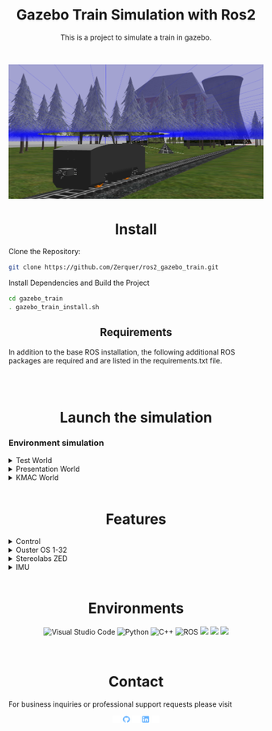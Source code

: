 
# <div align="center">Gazebo Train Simulation with Ros2</div>


<div align="center">
  <p>
  
   This is a project to simulate a train in gazebo. 

  </p>
</div>

<br />

![](images/main.png)


# <div align="center">Install</div>

Clone the Repository: 
```bash
git clone https://github.com/Zerquer/ros2_gazebo_train.git
```

Install Dependencies and Build the Project
```bash
cd gazebo_train
. gazebo_train_install.sh
```

## <div align="center">Requirements</div>

In addition to the base ROS installation, the following additional ROS packages are required and are listed in the requirements.txt file.


<br/>
<br/>

# <div align="center">Launch the simulation</div>

### Environment simulation

<details>
<summary>Test World</summary>
<br />

Simulates an empty world consisting only of tracks
```
ros2 launch gazebo_train_gazebo gazebo_train.launch.py
```
<br />
</details>
<details>
<summary>Presentation World</summary>
<br />

Simulates a city -> can be used for presentation
```
ros2 launch gazebo_train_gazebo city_train.launch.py
```
<br />
</details>
<details>
<summary>KMAC World</summary>
<br />

Simulates the KMAC's rail vehicle laboratory.
```
ros2 launch gazebo_train_gazebo kmac_train.launch.py
```

<br />
</details>


<br />

# <div align="center">Features</div>

<details>
<summary>Control</summary>

<br />

The Gazebo_Train can be controlled via a GUI, a controller, or keyboard input. All control modes offer multiple speed levels and direction toggling. The controller node and keyboard node must be installed separately before use.  
By default, when installing the Gazebo_Train, the GUI is the active control interface and is automatically launched with the launch file. Each control method publishes velocity commands to the `/cmd_vel` topic. This topic is subscribed to by the Gazebo simulation and is directly connected to the train's drive wheels.

<details>
  <summary>GUI Control</summary>
  <br />

  <img src="images/Steuerung.png" alt="GUI Control Interface" />

  The GUI-based control of the Gazebo_Train offers different speed levels, as well as start/stop functionality and direction toggling. When the **gazebo_train.launch.py** launch file is executed, the control node starts automatically and appears in the top-left corner of the screen. This makes the launch setup very portable and eliminates the need for a keyboard or controller.  
  To start the train, press the **Start** button, which will initiate a smooth and slow departure. For safe operation, it is strongly recommended to select the train speed in the given sequential order.
</details>
  <br/>

<details>
  <summary>Connecting a Controller</summary>
  <br />

  If you want to use a controller or keyboard instead of the GUI control, the corresponding node must be started when launching the Gazebo simulation.  
  It is also recommended to disable the GUI for this. To do so, go to the folder **/.../gazebo_train/src/gazebo_train_gazebo** and replace **line 46** with the following line:

  ```
  ##Node(package='gazebo_train_driver', executable='steuerung', name='steuerung', output='screen'),
  ```
  <br />

  Before starting the controller node, you need to install the **joy** package:

  ```
  sudo apt install ros-<your-distribution>-joy
  ```
  <br />

  Start the **joy_node**:

  ```
  ros2 run joy joy_node
  ```

  Then, in a new terminal, start the existing **teleop** node:

  ```
  ros2 run gazebo_train_driver teleop
  ```

  If everything is set up correctly, you should now be able to control the train using the controller.
</details>

<br />

<details>
  <summary>Connecting a Keyboard</summary>
  <br />

  If you want to use the keyboard instead of the GUI control, the corresponding node must be started when launching the Gazebo simulation.  
  It is also recommended to disable the GUI. To do this, go to the folder **/.../gazebo_train/src/gazebo_train_gazebo** and replace **line 46** with the following line:

  ```
   ##Node(package='gazebo_train_driver', executable='steuerung', name='steuerung', output='screen'),
  ```
  <br />

  Before starting the keyboard node, you need to install the **teleop-twist-keyboard** package:

  ```
  sudo apt install ros-&lt;your-distribution&gt;-teleop-twist-keyboard
  ```
  <br />

  Start the **teleop_twist_node** with:

  ```
  ros2 launch keystroke teleop_twist.launch.py
  ```

  No additional nodes are required since the **teleop_twist_node** converts keyboard input directly into the required Twist message.
</details>

<br/>
</details>

<details>
<summary>Ouster OS 1-32</summary>

<br />

![](images/laser.png)

The Ouster OS1-32 is a mid-range LiDAR sensor mounted on the roof of the train. It has a range of 120 meters, a vertical field of view of 45° (±22.5º), and a resolution of 655,360 points per second. The sensor parameters can be adjusted within the simulation environment.  

<br/>

To make the sensor visible in the simulation, set:
```
<visualize>true</visualize>
```
To keep the sensor permanently enabled in the simulation, set:
```
<always_on>true</always_on>
```
<br/>

You can modify the sensor properties as follows:
```
        <update_rate>5</update_rate>                # Change update rate in Hz
        <ray>
          <scan>
            <horizontal>
              <samples>360</samples>
              <resolution>1.000000</resolution>     # Change angular resolution
              <min_angle>0.000000</min_angle>       # Change start angle
              <max_angle>6.280000</max_angle>       # Change end angle
            </horizontal>
          </scan>
          <range>
            <min>1</min>                            # Change minimum scan range
            <max>12</max>                           # Change maximum scan range
            <resolution>0.015000</resolution>       # Change scan range resolution
          </range>
```
<br/>

Sensor data can be accessed with the following command:  
```
ros2 topic echo /scan
```
<br />

More information about the Gazebo plugin: [**Lidar Gazebo**](https://classic.gazebosim.org/tutorials?tut=ros_gzplugins#GPULaser)  
More information about the sensor: [**Ouster**](https://ouster.com/products/scanning-lidar/os1-sensor/)  
<br /><br />
<br />

</details>

<details>
<summary>Stereolabs ZED</summary>

<br />

![](images/camera.png)

The ZED2 is a high-resolution 3D video camera mounted centrally at the front tip of the train. With a pixel size of 2μm x 2μm and a field of view up to 110°(H) x 70°(V) x 120°(D) plus neural depth perception of the environment, it is excellently suited for use on the train.  
The sensor parameters can be adjusted within the simulation environment.

<br />


To make the sensor visible in the simulation:  
```
<visualize>true</visualize>
```
To keep the sensor permanently enabled in the simulation:  
```
<always_on>true</always_on>
```
<br/>

Modify sensor properties:  
```
<sensor name="zed2i_depth" type="depth">
  <always_on>1</always_on>                    <!-- Sensor is always active -->
  <update_rate>1</update_rate>                <!-- Sensor update rate in Hz -->
  <pose>0.022 -0.8 0.6 0 0 -1.571</pose>    <!-- Sensor pose (position and orientation) -->
  <camera name="realsense_depth_camera">
    <horizontal_fov>1.02974</horizontal_fov>  <!-- Horizontal field of view in radians -->
    <image>
      <width>1920</width>                     <!-- Image width -->
      <height>1080</height>                   <!-- Image height -->
      <format>B8R8G8</format>                 <!-- Image format (color channel order) -->
    </image>
    <clip>
      <near>0.02</near>                       <!-- Minimum detection distance -->
      <far>20</far>                           <!-- Maximum detection distance -->
    </clip>
    <noise>
      <type>gaussian</type>                   <!-- Sensor noise type (Gaussian noise) -->
      <mean>0.0</mean>                        <!-- Noise mean -->
      <stddev>0.007</stddev>                  <!-- Noise standard deviation -->
    </noise>
  </camera>
  <plugin name="zed2i_depth_driver" filename="libgazebo_ros_camera.so">
    <ros>
    </ros>
    <camera_name>zed2i_depth</camera_name>     <!-- Camera name in ROS -->
    <frame_name>camera_lens_link</frame_name>  <!-- Frame name for the camera -->
    <hack_baseline>0.07</hack_baseline>        <!-- Stereo baseline hack -->
    <min_depth>0.001</min_depth>               <!-- Minimum depth measurement -->
    <max_depth>100</max_depth>                 <!-- Maximum depth measurement -->
  </plugin>
</sensor>


```
<br/>

Sensor data can be accessed with:
```
ros2 topic echo /camera/image_raw
```
or visualized directly with:
```
ros2 run rqt_image_view rqt_image_view 
```
<br/>

RViz Configuration

It is also possible to output a point cloud from the stereo camera. To do this, subscribe to the image topic `/zed2i_depth/depth/image_raw` and the pointcloud2 topic `/zed2i_depth/points`.
The output should look like the image below.

A template for the RViz configuration can be found here: [**rviz-file**](/src/gazebo_train_gazebo/rviz/) 

![](images/rviz2.png)
<br />

More information about the Gazebo plugin: [**Camera Gazebo**](https://classic.gazebosim.org/tutorials?tut=ros_gzplugins#Camera)
<br />

More information about the sensor: [**Stereolabs**](https://www.stereolabs.com/zed-2/)
<br />
<br />
</details>

<details>
  <summary>IMU</summary>

  <br />

  The IMU (Inertial Measurement Unit) sensor measures acceleration, angular velocity, and the orientation of the model. It is located at the center of the train but is not visually represented in the simulation. Thanks to the use of <a href="https://en.wikipedia.org/wiki/Odometry"><strong>odometry</strong></a>, the train can estimate its pose (position and orientation) in space. When combined with the visual sensors, this allows for highly accurate localization.

  <br />

  Sensor data can be accessed using the following command:
  <br />
  ```
  ros2 topic echo /imu</code>
  ```
  <br />

  More information about the Gazebo plugin: 
  <a href="https://classic.gazebosim.org/tutorials?tut=ros_gzplugins#IMU(GazeboRosImu)">
    <strong>Gazebo IMU</strong>
  </a>

  <br /><br />
</details>
<br />

# <div align="center">Environments</div>

<div align="center">
  <a href = "https://code.visualstudio.com/" style="text-decoration:none;">
    <img src="https://cdn.jsdelivr.net/gh/devicons/devicon/icons/vscode/vscode-original.svg" width="10%" alt="Visual Studio Code" /></a>
  <a href = "https://www.python.org/" style="text-decoration:none;">
    <img src="https://www.inovex.de/wp-content/uploads/2021/04/training-python.png" width="10%" alt="Python"  /></a>
  <a href = "https://isocpp.org/" style="text-decoration:none;">
    <img src="https://www.vectorsoft.de/wp-content/uploads/2019/10/C_API.png" width="10%" alt="C++"/></a>
  <a href = "https://docs.ros.org/en/foxy/index.html" style="text-decoration:none;">
    <img src="https://picknik.ai/assets/images/blog_posts/ROS2/ros2.png" width="10%" alt="ROS" /></a>
  <a href = "https://about.gitlab.com/" style="text-decoration:none;">
    <img src="https://cdn.jsdelivr.net/gh/devicons/devicon/icons/git/git-original.svg"  width="10%" lt="Git" /></a>
  <a href = "https://ubuntu.com/" style="text-decoration:none;">
    <img src="https://upload.wikimedia.org/wikipedia/commons/thumb/a/ab/Logo-ubuntu_cof-orange-hex.svg/1200px-Logo-ubuntu_cof-orange-hex.svg.png"  width="10%" lt="Git" /></a>
  <a href = "http://sdformat.org/" style="text-decoration:none;">
    <img src="https://newscrewdriver.files.wordpress.com/2018/07/sdformat.png"  width="7%" lt="SDF" /></a>
</div>

<br /> 
<br /> 

# <div align="center">Contact</div>

For business inquiries or professional support requests please visit 
<br>
<div align="center">
    <img src="https://github.com/Zerquer/archetyp/blob/main/social/transparent.png?raw=true" width="3%" alt="" />
  <a href="https://git.fh-aachen.de/lf4943s" style="text-decoration:none;">
    <img src="https://github.com/Zerquer/archetyp/blob/main/social/github.png?raw=true" width="3%" alt="" /></a>
  <img src="https://github.com/Zerquer/archetyp/blob/main/social/transparent.png?raw=true" width="3%" alt="" />
  <a href="https://www.linkedin.com/in/luigi-ferraioli-850554250/"  style="text-decoration:none;">
    <img src="https://github.com/Zerquer/archetyp/blob/main/social/linkedin.png?raw=true" width="3%" alt="" /></a>
    <img src="https://github.com/Zerquer/archetyp/blob/main/social/transparent.png?raw=true" width="3%" alt="" />

</div>
